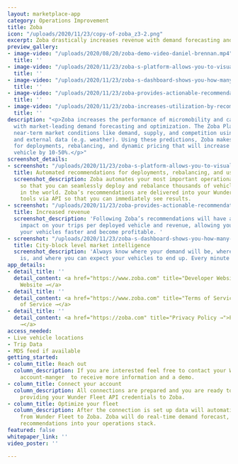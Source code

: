 ```yaml
---
layout: marketplace-app
category: Operations Improvement
title: Zoba
icon: "/uploads/2020/11/23/copy-of-zoba_z3-2.png"
excerpt: Zoba drastically increases revenue with demand forecasting and optimization.
preview_gallery:
- image-video: "/uploads/2020/08/20/zoba-demo-video-daniel-brennan.mp4"
  title: ''
- image-video: "/uploads/2020/11/23/zoba-s-platform-allows-you-to-visualize-things-like-demand-and-competition-daniel-brennan.jpg"
  title: ''
- image-video: "/uploads/2020/11/23/zoba-s-dashboard-shows-you-how-many-rides-you-can-expect-in-the-coming-days-daniel-brennan.jpg"
  title: ''
- image-video: "/uploads/2020/11/23/zoba-provides-actionable-recommendations-for-rebalancing-daniel-brennan.jpeg"
  title: ''
- image-video: "/uploads/2020/11/23/zoba-increases-utilization-by-recommending-which-vehicles-to-discount-daniel-brennan.jpg"
  title: ''
description: "<p>Zoba increases the performance of micromobility and car-sharing fleets
  with market-leading demand forecasting and optimization. The Zoba Platform predicts
  near-term market conditions like demand, supply, and competition using historical
  and external data (e.g. weather). Using these predictions, Zoba makes recommendations
  for deployments, rebalancing, and dynamic pricing that will increase trips per deployed
  vehicle by 10-50%.</p>"
screenshot_details:
- screenshot: "/uploads/2020/11/23/zoba-s-platform-allows-you-to-visualize-things-like-demand-and-competition-daniel-brennan.jpg"
  title: Automated recommendations for deployments, rebalancing, and user incentives
  screenshot_description: Zoba automates your most important operational decisions
    so that you can seamlessly deploy and rebalance thousands of vehicles in any market
    in the world. Zoba’s recommendations are delivered into your Wunder operations
    tools via API so that you can immediately see results.
- screenshot: "/uploads/2020/11/23/zoba-provides-actionable-recommendations-for-rebalancing-daniel-brennan.jpeg"
  title: Increased revenue
  screenshot_description: 'Following Zoba’s recommendations will have an immediate
    impact on your trips per deployed vehicle and revenue, allowing you to pay back
    your vehicles faster and become profitable. '
- screenshot: "/uploads/2020/11/23/zoba-s-dashboard-shows-you-how-many-rides-you-can-expect-in-the-coming-days-daniel-brennan.jpg"
  title: City-block level market intelligence
  screenshot_description: 'Always know where your demand will be, where your competition
    is, and where you can expect your vehicles to end up. Every minute of every day. '
app_details:
- detail_title: ''
  detail_content: <a href="https://www.zoba.com" title="Developer Website →">Developer
    Website →</a>
- detail_title: ''
  detail_content: <a href="https://www.zoba.com" title="Terms of Service →">Terms
    of Service →</a>
- detail_title: ''
  detail_content: <a href="https://zoba.com" title="Privacy Policy →">Privacy Policy
    →</a>
access_needed:
- Live vehicle locations
- Trip Data
- MDS feed if available
getting_started:
- column_title: Reach out
  column_description: If you are interested feel free to contact your Wunder business
    account-manger  to receive more information and a demo.
- column_title: Connect your account
  column_description: All connections are prepared and you are ready to go by just
    providing your Wunder Fleet API credentials to Zoba.
- column_title: Optimize your fleet
  column_description: After the connection is set up data will automatically flow
    from Wunder Fleet to Zoba. Zoba will do real-time demand forecast, and integrate
    recommendations into your operations stack.
featured: false
whitepaper_link: ''
video_poster: ''

---
```

